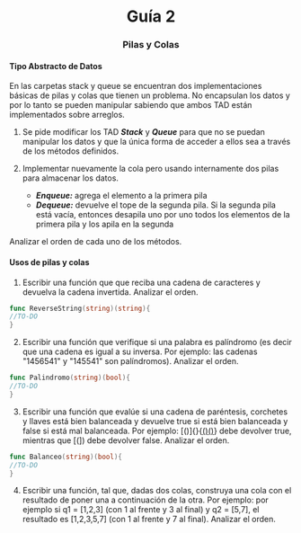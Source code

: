 <h1 align="center">Guía 2</h1>

<h3 align="center">Pilas y Colas</h2>

<h4>Tipo Abstracto de Datos</h4>

En las carpetas stack y queue se encuentran dos implementaciones básicas de pilas y colas que tienen un problema. No encapsulan los datos y por lo tanto se pueden manipular sabiendo que ambos TAD están implementados sobre arreglos.

1. Se pide modificar los TAD **_Stack_** y **_Queue_** para que no se puedan manipular los datos y que la única forma de acceder a ellos sea a través de los métodos definidos.

2. Implementar nuevamente la cola pero usando internamente dos pilas para almacenar los datos.

    - **_Enqueue:_** agrega el elemento a la primera pila
    - **_Dequeue:_** devuelve el tope de la segunda pila. Si la segunda pila está vacía, entonces desapila uno por uno todos los elementos de la primera pila y los apila en la segunda

Analizar el orden de cada uno de los métodos.

<h4>Usos de pilas y colas</h4>

1. Escribir una función que que reciba una cadena de caracteres y devuelva la cadena invertida. Analizar el orden.
```go
func ReverseString(string)(string){
//TO-DO
}
```
2. Escribir una función que verifique si una palabra es palíndromo (es decir que una cadena es igual a su inversa. Por ejemplo: las cadenas "1456541" y "145541" son palíndromos). Analizar el orden.
```go
func Palindromo(string)(bool){
//TO-DO
}
```
3. Escribir una función que evalúe si una cadena de paréntesis, corchetes y llaves está bien balanceada y devuelve true si está bien balanceada y false si está mal balanceada. Por ejemplo: [()]{}{[()()]()} debe devolver true, mientras que [(]) debe devolver false. Analizar el orden.
```go
func Balanceo(string)(bool){
//TO-DO
}
```
4. Escribir una función, tal que, dadas dos colas, construya una cola con el resultado de poner una a continuación de la otra. Por ejemplo: por ejemplo si q1 = [1,2,3] (con 1 al frente y 3 al final) y q2 = [5,7], el resultado es [1,2,3,5,7] (con 1 al frente y 7 al final). Analizar el orden.
